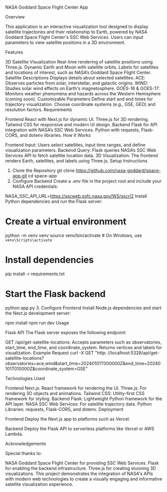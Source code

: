 NASA Goddard Space Flight Center App

Overview

This application is an interactive visualization tool designed to display satellite trajectories and their relationship to Earth, powered by NASA Goddard Space Flight Center's SSC Web Services. Users can input parameters to view satellite positions in a 3D environment.

Features

3D Satellite Visualization
Real-time rendering of satellite positions using Three.js.
Dynamic Earth and Moon with satellite orbits.
Labels for satellites and locations of interest, such as NASA’s Goddard Space Flight Center.
Satellite Descriptions
Displays details about selected satellites:
ACE: Observes particles from solar, interstellar, and galactic origins.
WIND: Studies solar wind effects on Earth's magnetosphere.
GOES-16 & GOES-17: Monitors weather phenomena and hazards across the Western Hemisphere (coming soon).
Customizable Parameters
Define start and end times for trajectory visualization.
Choose coordinate systems (e.g., GSE, GEO) and resolution factors.
Requirements

Frontend
React with Next.js for dynamic UI.
Three.js for 3D rendering.
Tailwind CSS for responsive and modern UI design.
Backend
Flask for API integration with NASA’s SSC Web Services.
Python with requests, Flask-CORS, and dotenv libraries.
How It Works

Frontend Input: Users select satellites, input time ranges, and define visualization parameters.
Backend Query: Flask queries NASA’s SSC Web Services API to fetch satellite location data.
3D Visualization: The frontend renders Earth, satellites, and labels using Three.js.
Setup Instructions

1. Clone the Repository
git clone https://github.com/nasa-goddard/space-app.git
cd space-app
2. Configure Backend
Create a .env file in the project root and include your NASA API credentials:

NASA_SSC_API_URL=https://sscweb.gsfc.nasa.gov/WS/sscr/2
Install Python dependencies and run the Flask server:

# Create a virtual environment
python -m venv venv
source venv/bin/activate  # On Windows, use `venv\Scripts\activate`

# Install dependencies
pip install -r requirements.txt

# Start the Flask backend
python app.py
3. Configure Frontend
Install Node.js dependencies and start the Next.js development server:

npm install
npm run dev
Usage

Flask API
The Flask server exposes the following endpoint:

GET /api/get-satellite-locations:
Accepts parameters such as observatories, start_time, end_time, and coordinate_system.
Returns vertices and labels for visualization.
Example Request
curl -X GET "http: //localhost:5328/api/get-satellite-locations?observatories=ace,wind&start_time=20240101T000000Z&end_time=20240101T010000Z&coordinate_system=GSE"

Technologies Used

Frontend
Next.js: React framework for rendering the UI.
Three.js: For rendering 3D objects and animations.
Tailwind CSS: Utility-first CSS framework for styling.
Backend
Flask: Lightweight Python framework for the API layer.
NASA SSC Web Services: For satellite trajectory data.
Python Libraries: requests, Flask-CORS, and dotenv.
Deployment

Frontend
Deploy the Next.js app to platforms such as Vercel.

Backend
Deploy the Flask API to serverless platforms like Vercel or AWS Lambda.

Acknowledgements

Special thanks to:

NASA Goddard Space Flight Center for providing SSC Web Services.
Flask for enabling the backend infrastructure.
Three.js for creating stunning 3D visualizations.
This project demonstrates the integration of NASA's APIs with modern web technologies to create a visually engaging and informative satellite visualization experience.
